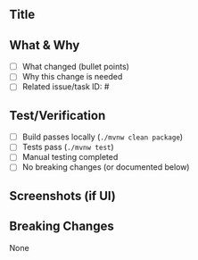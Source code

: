 ## Title
<!-- Use Conventional Commit format: type(scope): short summary -->
<!-- Example: feat(auth): add RBAC role guards -->

## What & Why
- [ ] What changed (bullet points)
- [ ] Why this change is needed
- [ ] Related issue/task ID: #

## Test/Verification
- [ ] Build passes locally (`./mvnw clean package`)
- [ ] Tests pass (`./mvnw test`)
- [ ] Manual testing completed
- [ ] No breaking changes (or documented below)

## Screenshots (if UI)
<!-- Add before/after screenshots for visual changes -->

## Breaking Changes
<!-- List any breaking changes or mark "None" -->
None

